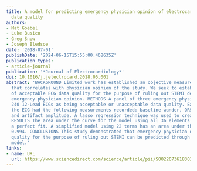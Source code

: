```yaml
---
title: A model for predicting emergency physician opinion of electrocardiogram tracing
  data quality
authors:
- Mat Goebel
- Luke Busico
- Greg Snow
- Joseph Bledsoe
date: '2018-07-01'
publishDate: '2024-06-15T15:55:00.468635Z'
publication_types:
- article-journal
publication: '*Journal of Electrocardiology*'
doi: 10.1016/j.jelectrocard.2018.05.001
abstract: 'BACKGROUND Limited work has established an objective measure of ECG quality
  that correlates with physician opinion of the study. We seek to establish a threshold
  of acceptable ECG data quality for the purpose of ruling out STEMI derived from
  emergency physician opinion. METHODS A panel of three emergency physicians rated
  240 12-Lead ECGs as being acceptable or unacceptable data quality. Each lead of
  the ECG had the following measurements recorded: baseline wander, QRS signal amplitude,
  and artifact amplitude. A lasso regression technique was used to create the model.
  RESULTS The area under the curve for the model using all 36 elements is 1.0, indicating
  a perfect fit. A simplified model using 22 terms has an area under the curve of
  0.994. CONCLUSIONS This study demonstrated that emergency physician opinion of ECG
  quality for the purpose of ruling out STEMI can be predicted through a regression
  model.'
links:
- name: URL
  url: https://www.sciencedirect.com/science/article/pii/S002207361830205X?via%3Dihub
---
```

